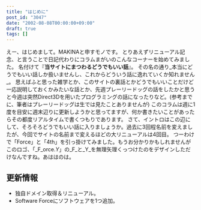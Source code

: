 ```yaml
---
title: "はじめに"
post_id: "3047"
date: "2002-08-08T00:00:00+09:00"
draft: true
tags: []
---
```



えー、はじめまして。MAKINAと申すモノです。 とりあえずリニューアル記念、と言うことで日記代わりにコラムまがいのこんなコーナーを始めてみました。 名付けて『**当サイトにまつわるどうでもいい話**』。 その名の通り_本当にどうでもいい話しか扱いませんし、これからどういう話に逸れていくか知れません_。  思えばふと思った雑学とか、このサイトの裏話とかどうでもいいことだけど一応説明しておくかみたいな話とか、先週プレーリードッグの話をしたかと思うと今週は突然Direct3Dを用いたプログラミングの話になったりなど。(参考までに、筆者はプレーリードッグは生では見たことありませんが) このコラムは週に1度を目安に週末辺りに更新しようかと思ってますが、何か書きたいことがあったらその都度リアルタイムで書くつもりであります。 さて、イントロはこの辺にして、そろそろどうでもいい話に入りましょうか。過去に3回程名前を変えましたが、今回でサイトの名前まで変えるほどの大リニューアルは4回目。 つーわけで「Force」と「4th」を引っ掛けてみました。もうお分かりかもしれませんがこのロゴ、「_F_orce._Y_」の_F_と_Y_を無理矢理くっつけたのをデザインしただけなんですね。あははのは。
## 更新情報


  * 独自ドメイン取得＆リニューアル。
  * Software Forceにソフトウェアを1つ追加。

